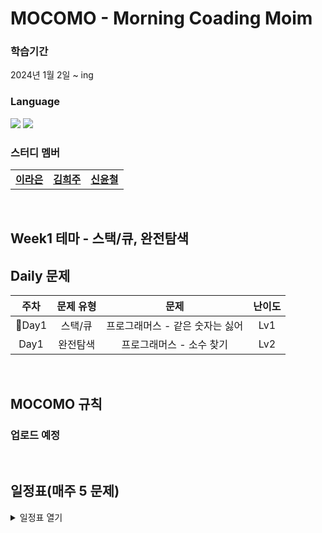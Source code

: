 # MOCOMO - Morning Coading Moim
### 학습기간
2024년 1월 2일 ~ ing

### Language
<img src="https://img.shields.io/badge/Java-007396.svg?&style=for-the-badge&logo=Java&logoColor=white"> <img src="https://img.shields.io/badge/python-007396.svg?&style=for-the-badge&logo=Java&logoColor=white"> 
### 스터디 멤버
<table>
  <tr>
    <td align="center"><a href="https://github.com/raeunlee"><b>이라은</b></a></td>
    <td align="center"><a href="https://github.com/hejoo345"><b>김희주</b></a></td>
    <td align="center"><a href="https://github.com/syc98syc"><b>신윤철</b></a></td>
  </tr>
</table>
<br/>

## Week1 테마 - 스택/큐, 완전탐색
## Daily 문제

| 주차 | 문제 유형 | 문제 | 난이도 |
|:---:|:---:|:---:|:---:|
|Day1| 스택/큐 | 프로그래머스 - 같은 숫자는 싫어 | Lv1 |
| Day1| 완전탐색 | 프로그래머스 - 소수 찾기 | Lv2 |

<br/>

## MOCOMO 규칙
### 업로드 예정

<br/>

## 일정표(매주 5 문제)
<details>
  <summary>일정표 열기</summary>
 
| 주차 | 문제 유형 | 문제 | 난이도 |
|:---:|:---:|:---:|:---:|

  </details>
<br/>
